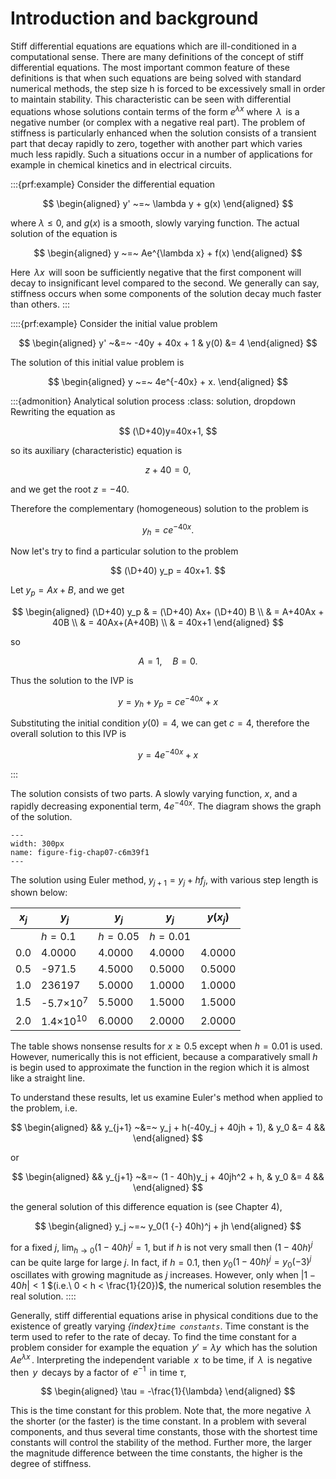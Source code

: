 # Introduction and background

Stiff differential equations are equations which are ill-conditioned in
a computational sense. There are many definitions of the concept of
stiff differential equations. The most important common feature of these
definitions is that when such equations are being solved with standard
numerical methods, the step size h is forced to be excessively small in
order to maintain stability. This characteristic can be seen with
differential equations whose solutions contain terms of the form
$e^{\lambda x}$ where $\,\lambda\,$ is a negative number (or complex
with a negative real part). The problem of stiffness is particularly
enhanced when the solution consists of a transient part that decay
rapidly to zero, together with another part which varies much less
rapidly. Such a situations occur in a number of applications for example
in chemical kinetics and in electrical circuits.

:::{prf:example}
Consider the differential equation 

$$
\begin{aligned}
        y' ~=~ \lambda y + g(x)    
\end{aligned}
$$

 where $\lambda \leq 0$, and $g(x)$ is a smooth, slowly
varying function. The actual solution of the equation is


$$
\begin{aligned}
        y ~=~ Ae^{\lambda x} + f(x)    
\end{aligned}
$$

 Here $\,\lambda x\,$ will soon be sufficiently negative
that the first component will decay to insignificant level compared to
the second. We generally can say, stiffness occurs when some components
of the solution decay much faster than others.
:::

::::{prf:example}
Consider the initial value problem

$$
\begin{aligned}
            y' ~&=~ -40y + 40x + 1 & y(0) &= 4        
\end{aligned}
$$

The solution of this initial value problem is

$$
\begin{aligned}
        y ~=~ 4e^{-40x} + x.        
\end{aligned}
$$

:::{admonition} Analytical solution process
:class: solution, dropdown
Rewriting the equation as

$$
(\D+40)y=40x+1,
$$

so its auxiliary (characteristic) equation is

$$
z+40=0,
$$

and we get the root $z=-40$.

Therefore the complementary (homogeneous) solution to the problem is

$$
y_h = c e^{-40x}.
$$

Now let's try to find a particular solution to the problem

$$
(\D+40) y_p = 40x+1. 
$$

Let  $y_p = Ax+B$, and we get

$$
\begin{aligned}
(\D+40) y_p & = (\D+40) Ax+ (\D+40) B \\
            & = A+40Ax + 40B \\
            & = 40Ax+(A+40B) \\
            & = 40x+1
\end{aligned}
$$

so

$$
A=1, \quad B=0.
$$

Thus the solution to the IVP is

$$
y= y_h + y_p= c e^{-40x} + x 
$$

Substituting the initial condition $y(0)=4$, we can get $c=4$, therefore the overall solution to this IVP is

$$
y=4e^{-40x}+x
$$

:::

The solution consists of two parts. A slowly varying
function, $x$, and a rapidly decreasing exponential term, $4e^{-40x}$.
The diagram shows the graph of the solution.

```{figure} /images/07/fig-chap07-c6m39f1.svg
---
width: 300px
name: figure-fig-chap07-c6m39f1
---
```

The solution using Euler method, $y_{j+1} = y_j + hf_j$, with various
step length is shown below:


| $x_j$ | $y_j$     | $y_j$      | $y_j$ | $y(x_j)$ |
|--|--|--|--|--|
|       | $h = 0.1$ | $h = 0.05$ | $h = 0.01$ |
| 0.0   | 4.0000 | 4.0000 | 4.0000 | 4.0000|
|0.5 | -971.5 | 4.5000 | 0.5000 | 0.5000|
|1.0 | 236197 | 5.0000 | 1.0000 | 1.0000|
|1.5 | -5.7$\times 10^7$ | 5.5000 | 1.5000 | 1.5000|
|2.0 | 1.4$\times 10^{10}$ | 6.0000 | 2.0000 | 2.0000|


The table shows nonsense results for $x \geq 0.5$ except when $h = 0.01$
is used. However, numerically this is not efficient, because a
comparatively small $h$ is begin used to approximate the function in the
region which it is almost like a straight line.

To understand these results, let us examine Euler's method when applied
to the problem, i.e. 

$$
\begin{aligned}
        && y_{j+1} ~&=~ y_j + h(-40y_j + 40jh + 1),
        & y_0 &= 4 &&    
\end{aligned}
$$

or 

$$
\begin{aligned}
        && y_{j+1} ~&=~ (1 - 40h)y_j + 40jh^2 + h,
        & y_0 &= 4 &&    
\end{aligned}
$$

the general solution of this difference equation is (see
Chapter 4), 

$$
\begin{aligned}
        y_j ~=~ y_0(1 {-} 40h)^j + jh    
\end{aligned}
$$

for a fixed $j$,
$\displaystyle\lim_{h \to 0} (1 - 40h)^j = 1$, but if $h$ is not very
small then $(1 - 40h)^j$ can be quite large for large $j$. In fact, if
$h = 0.1$, then $y_0(1 - 40h)^j = y_0(-3)^j$ oscillates with growing
magnitude as $j$ increases. However, only when $|1 - 40h| < 1$
$(i.e.\ 0 < h < \frac{1}{20})$, the numerical solution resembles the
real solution.
::::

Generally, stiff differential equations arise in physical conditions due
to the existence of greatly varying *{index}`time constants`*. Time constant is
the term used to refer to the rate of decay. To find the time constant
for a problem consider for example the equation $\,y' = \lambda y\,$
which has the solution $\,Ae^{\lambda x}\,$. Interpreting the
independent variable $\,x\,$ to be time, if $\,\lambda\,$ is negative
then $\,y\,$ decays by a factor of $\,e^{-1}\,$ in time $\tau$,


$$
\begin{aligned}
    \tau = -\frac{1}{\lambda}
\end{aligned}
$$

This is the time constant for this problem. Note that,
the more negative $\,\lambda\,$ the shorter (or the faster) is the time
constant. In a problem with several components, and thus several time
constants, those with the shortest time constants will control the
stability of the method. Further more, the larger the magnitude
difference between the time constants, the higher is the degree of
stiffness.